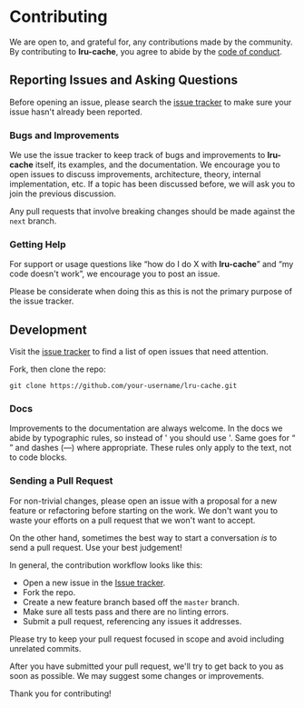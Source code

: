 # Contributing

We are open to, and grateful for, any contributions made by the community. By contributing to **lru-cache**, you agree to abide by the [code of conduct](https://github.com/vardius/lru-cache/blob/master/CODE_OF_CONDUCT.md).

## Reporting Issues and Asking Questions

Before opening an issue, please search the [issue tracker](https://github.com/vardius/lru-cache/issues) to make sure your issue hasn't already been reported.

### Bugs and Improvements

We use the issue tracker to keep track of bugs and improvements to **lru-cache** itself, its examples, and the documentation. We encourage you to open issues to discuss improvements, architecture, theory, internal implementation, etc. If a topic has been discussed before, we will ask you to join the previous discussion.

Any pull requests that involve breaking changes should be made against the `next` branch.

### Getting Help

For support or usage questions like “how do I do X with **lru-cache**” and “my code doesn't work”, we encourage you to post an issue.

Please be considerate when doing this as this is not the primary purpose of the issue tracker.

## Development

Visit the [issue tracker](https://github.com/vardius/lru-cache/issues) to find a list of open issues that need attention.

Fork, then clone the repo:

```
git clone https://github.com/your-username/lru-cache.git
```

### Docs

Improvements to the documentation are always welcome. In the docs we abide by typographic rules, so instead of ' you should use '. Same goes for “ ” and dashes (—) where appropriate. These rules only apply to the text, not to code blocks.

### Sending a Pull Request

For non-trivial changes, please open an issue with a proposal for a new feature or refactoring before starting on the work. We don't want you to waste your efforts on a pull request that we won't want to accept.

On the other hand, sometimes the best way to start a conversation *is* to send a pull request. Use your best judgement!

In general, the contribution workflow looks like this:

* Open a new issue in the [Issue tracker](https://github.com/vardius/lru-cache/issues).
* Fork the repo.
* Create a new feature branch based off the `master` branch.
* Make sure all tests pass and there are no linting errors.
* Submit a pull request, referencing any issues it addresses.

Please try to keep your pull request focused in scope and avoid including unrelated commits.

After you have submitted your pull request, we'll try to get back to you as soon as possible. We may suggest some changes or improvements.

Thank you for contributing!
